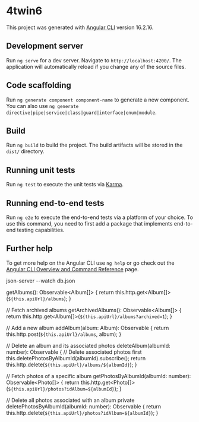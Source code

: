 # 4twin6

This project was generated with [Angular CLI](https://github.com/angular/angular-cli) version 16.2.16.

## Development server

Run `ng serve` for a dev server. Navigate to `http://localhost:4200/`. The application will automatically reload if you change any of the source files.

## Code scaffolding

Run `ng generate component component-name` to generate a new component. You can also use `ng generate directive|pipe|service|class|guard|interface|enum|module`.

## Build

Run `ng build` to build the project. The build artifacts will be stored in the `dist/` directory.

## Running unit tests

Run `ng test` to execute the unit tests via [Karma](https://karma-runner.github.io).

## Running end-to-end tests

Run `ng e2e` to execute the end-to-end tests via a platform of your choice. To use this command, you need to first add a package that implements end-to-end testing capabilities.

## Further help

To get more help on the Angular CLI use `ng help` or go check out the [Angular CLI Overview and Command Reference](https://angular.io/cli) page.

 json-server --watch db.json

 getAlbums(): Observable<Album[]> {
    return this.http.get<Album[]>(`${this.apiUrl}/albums`);
  }

  // Fetch archived albums
  getArchivedAlbums(): Observable<Album[]> {
    return this.http.get<Album[]>(`${this.apiUrl}/albums?archived=1`);
  }

  // Add a new album
  addAlbum(album: Album): Observable<Album> {
    return this.http.post<Album>(`${this.apiUrl}/albums`, album);
  }

  // Delete an album and its associated photos
  deleteAlbum(albumId: number): Observable<void> {
    // Delete associated photos first
    this.deletePhotosByAlbumId(albumId).subscribe();
    return this.http.delete<void>(`${this.apiUrl}/albums/${albumId}`);
  }

  // Fetch photos of a specific album
  getPhotosByAlbumId(albumId: number): Observable<Photo[]> {
    return this.http.get<Photo[]>(`${this.apiUrl}/photos?idAlbum=${albumId}`);
  }

  // Delete all photos associated with an album
  private deletePhotosByAlbumId(albumId: number): Observable<void> {
    return this.http.delete<void>(`${this.apiUrl}/photos?idAlbum=${albumId}`);
  }
